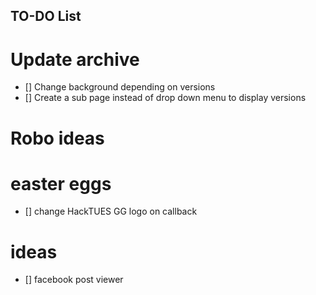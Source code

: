 ## TO-DO List

# Update archive
- [] Change background depending on versions
- [] Create a sub page instead of drop down menu to display versions

# Robo ideas

# easter eggs
- [] change HackTUES GG logo on callback

# ideas
- [] facebook post viewer
